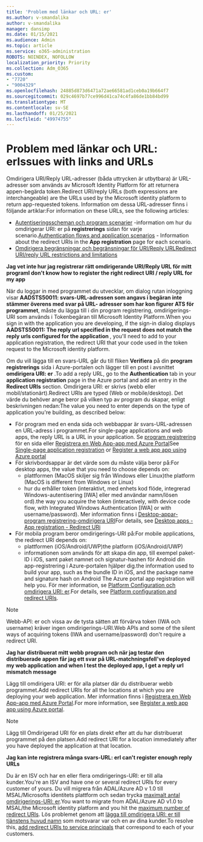 ```yaml
---
title: 'Problem med länkar och URL: er'
ms.author: v-smandalika
author: v-smandalika
manager: dansimp
ms.date: 01/15/2021
ms.audience: Admin
ms.topic: article
ms.service: o365-administration
ROBOTS: NOINDEX, NOFOLLOW
localization_priority: Priority
ms.collection: Adm_O365
ms.custom:
- "7720"
- "9004329"
ms.openlocfilehash: 24885d873d6471a72ae66581ad1ceb0a19b664f7
ms.sourcegitcommit: 029c4697b77ce996d41ca74c4fa86de1bb84bd99
ms.translationtype: MT
ms.contentlocale: sv-SE
ms.lasthandoff: 01/25/2021
ms.locfileid: "49974755"
---
```

# <a name="issues-with-links-and-urls"></a><span data-ttu-id="1070c-102">Problem med länkar och URL: er</span><span class="sxs-lookup"><span data-stu-id="1070c-102">Issues with links and URLs</span></span>

<span data-ttu-id="1070c-103">Omdirigera URI/Reply URL-adresser (båda uttrycken är utbytbara) är URL-adresser som används av Microsoft Identity Platform för att returnera appen-begärda token.</span><span class="sxs-lookup"><span data-stu-id="1070c-103">Redirect URI/reply URLs (both expressions are interchangeable) are the URLs used by the Microsoft identity platform to return app-requested tokens.</span></span> <span data-ttu-id="1070c-104">Information om dessa URL-adresser finns i följande artiklar:</span><span class="sxs-lookup"><span data-stu-id="1070c-104">For information on these URLs, see the following articles:</span></span>

- <span data-ttu-id="1070c-105">[Autentiseringsscheman och program scenarier](https://docs.microsoft.com/azure/active-directory/develop/authentication-flows-app-scenarios) -information om hur du omdirigerar URI: er på **registrerings** sidan för varje scenario.</span><span class="sxs-lookup"><span data-stu-id="1070c-105">[Authentication flows and application scenarios](https://docs.microsoft.com/azure/active-directory/develop/authentication-flows-app-scenarios) - Information about the redirect URIs in the **App registration** page for each scenario.</span></span>
- [<span data-ttu-id="1070c-106">Omdirigera begränsningar och begränsningar för URI/Reply URL</span><span class="sxs-lookup"><span data-stu-id="1070c-106">Redirect URI/reply URL restrictions and limitations</span></span>](https://docs.microsoft.com/azure/active-directory/develop/reply-url)

<span data-ttu-id="1070c-107">**Jag vet inte hur jag registrerar rätt omdirigerande URI/Reply URL för mitt program**</span><span class="sxs-lookup"><span data-stu-id="1070c-107">**I don't know how to register the right redirect URI / reply URL for my app**</span></span>

<span data-ttu-id="1070c-108">När du loggar in med programmet du utvecklar, om dialog rutan inloggning visar **AADSTS50011: svars-URL-adressen som angavs i begäran inte stämmer överens med svar på URL- <your app ID> adresser som har kon figurer ATS för programmet**, måste du lägga till i din program registrering, omdirigerings-URI som används i Tokenbegäran till Microsoft Identity Platform.</span><span class="sxs-lookup"><span data-stu-id="1070c-108">When you sign in with the application you are developing, if the sign-in dialog displays **AADSTS50011: The reply url specified in the request does not match the reply urls configured for the application <your app ID>**, you'll need to add to your application registration, the redirect URI that your code used in the token request to the Microsoft identity platform.</span></span>

<span data-ttu-id="1070c-109">Om du vill lägga till en svars-URL går du till fliken **Verifiera** på din **program registrerings** sida i Azure-portalen och lägger till en post i avsnittet **omdirigera URI: er** .</span><span class="sxs-lookup"><span data-stu-id="1070c-109">To add a reply URL, go to the **Authentication** tab in your **application registration** page in the Azure portal and add an entry in the **Redirect URIs** section.</span></span> <span data-ttu-id="1070c-110">Omdirigera URI: er skrivs (webb eller mobil/stationärt).</span><span class="sxs-lookup"><span data-stu-id="1070c-110">Redirect URIs are typed (Web or mobile/desktop).</span></span> <span data-ttu-id="1070c-111">Det värde du behöver ange beror på vilken typ av program du skapar, enligt beskrivningen nedan:</span><span class="sxs-lookup"><span data-stu-id="1070c-111">The value you need to enter depends on the type of application you're building, as described below:</span></span>

- <span data-ttu-id="1070c-112">För program med en enda sida och webbappar är svars-URL-adressen en URL-adress i programmet.</span><span class="sxs-lookup"><span data-stu-id="1070c-112">For single-page applications and web apps, the reply URL is a URL in your application.</span></span> <span data-ttu-id="1070c-113">Se [program registrering](https://docs.microsoft.com/azure/active-directory/develop/scenario-spa-app-registration#register-a-redirect-uri) för en sida eller [Registrera en Web App-app med Azure Portal](https://docs.microsoft.com/azure/active-directory/develop/scenario-web-app-sign-user-app-registration?tabs=aspnetcore#register-an-app-using-azure-portal)</span><span class="sxs-lookup"><span data-stu-id="1070c-113">See [Single-page application registration](https://docs.microsoft.com/azure/active-directory/develop/scenario-spa-app-registration#register-a-redirect-uri) or [Register a web app app using Azure portal](https://docs.microsoft.com/azure/active-directory/develop/scenario-web-app-sign-user-app-registration?tabs=aspnetcore#register-an-app-using-azure-portal)</span></span>
- <span data-ttu-id="1070c-114">För skrivbordsappar är det värde som du måste välja beror på:</span><span class="sxs-lookup"><span data-stu-id="1070c-114">For desktop apps, the value that you need to choose depends on:</span></span>
    - <span data-ttu-id="1070c-115">plattformen (MacOS skiljer sig från Windows eller Linux)</span><span class="sxs-lookup"><span data-stu-id="1070c-115">the platform (MacOS is different from Windows or Linux)</span></span>
    - <span data-ttu-id="1070c-116">hur du erhåller token (interaktivt, med enhets kod flöde, integrerad Windows-autentisering [IWA] eller med användar namn/lösen ord).</span><span class="sxs-lookup"><span data-stu-id="1070c-116">the way you acquire the token (interactively, with device code flow, with Integrated Windows Authentication [IWA] or with username/password).</span></span>
    <span data-ttu-id="1070c-117">Mer information finns i [Desktop-appar-program registrering-omdirigera URI](https://docs.microsoft.com/azure/active-directory/develop/scenario-desktop-app-registration#redirect-uris)</span><span class="sxs-lookup"><span data-stu-id="1070c-117">For details, see [Desktop apps - App registration - Redirect URi](https://docs.microsoft.com/azure/active-directory/develop/scenario-desktop-app-registration#redirect-uris)</span></span>
- <span data-ttu-id="1070c-118">För mobila program beror omdirigerings-URI på:</span><span class="sxs-lookup"><span data-stu-id="1070c-118">For mobile applications, the redirect URI depends on:</span></span>
    - <span data-ttu-id="1070c-119">plattformen (iOS/Android/UWP)</span><span class="sxs-lookup"><span data-stu-id="1070c-119">the platform (iOS/Android/UWP)</span></span>
    - <span data-ttu-id="1070c-120">informationen som används för att skapa din app, till exempel paket-ID i iOS, samt paket namnet och signatur-hashen för Android din app-registrering i Azure-portalen hjälper dig.</span><span class="sxs-lookup"><span data-stu-id="1070c-120">the information used to build your app, such as the bundle ID in iOS, and the package name and signature hash on Android The Azure portal app registration will help you.</span></span> <span data-ttu-id="1070c-121">För mer information, se [Platform Configuration och omdirigera URI: er](https://docs.microsoft.com/azure/active-directory/develop/scenario-mobile-app-registration#platform-configuration-and-redirect-uris).</span><span class="sxs-lookup"><span data-stu-id="1070c-121">For details, see [Platform configuration and redirect URIs](https://docs.microsoft.com/azure/active-directory/develop/scenario-mobile-app-registration#platform-configuration-and-redirect-uris).</span></span>

> [!NOTE]
> <span data-ttu-id="1070c-122">Webb-API: er och vissa av de tysta sätten att förvärva token (IWA och username) kräver ingen omdirigerings-URI.</span><span class="sxs-lookup"><span data-stu-id="1070c-122">Web APIs and some of the silent ways of acquiring tokens (IWA and username/password) don't require a redirect URI.</span></span>

<span data-ttu-id="1070c-123">**Jag har distribuerat mitt webb program och när jag testar den distribuerade appen får jag ett svar på URL-matchningsfel**</span><span class="sxs-lookup"><span data-stu-id="1070c-123">**I've deployed my web application and when I test the deployed app, I get a reply url mismatch message**</span></span>

<span data-ttu-id="1070c-124">Lägg till omdirigera URI: er för alla platser där du distribuerar webb programmet.</span><span class="sxs-lookup"><span data-stu-id="1070c-124">Add redirect URIs for all the locations at which you are deploying your web application.</span></span> <span data-ttu-id="1070c-125">Mer information finns i [Registrera en Web App-app med Azure Portal](https://docs.microsoft.com/azure/active-directory/develop/scenario-web-app-sign-user-app-registration).</span><span class="sxs-lookup"><span data-stu-id="1070c-125">For more information, see [Register a web app app using Azure portal](https://docs.microsoft.com/azure/active-directory/develop/scenario-web-app-sign-user-app-registration).</span></span>

> [!NOTE]
> <span data-ttu-id="1070c-126">Lägg till Omdirigerad URI för en plats direkt efter att du har distribuerat programmet på den platsen.</span><span class="sxs-lookup"><span data-stu-id="1070c-126">Add redirect URI for a location immediately after you have deployed the application at that location.</span></span>

<span data-ttu-id="1070c-127">**Jag kan inte registrera många svars-URL: er**</span><span class="sxs-lookup"><span data-stu-id="1070c-127">**I can't register enough reply URLs**</span></span>

<span data-ttu-id="1070c-128">Du är en ISV och har en eller flera omdirigerings-URI: er till alla kunder.</span><span class="sxs-lookup"><span data-stu-id="1070c-128">You're an ISV and have one or several redirect URIs for every customer of yours.</span></span> <span data-ttu-id="1070c-129">Du vill migrera från ADAL/Azure AD v 1.0 till MSAL/Microsofts identitets plattform och sedan trycka [maximalt antal omdirigerings-URI: er](https://docs.microsoft.com/azure/active-directory/develop/reply-url#maximum-number-of-redirect-uris).</span><span class="sxs-lookup"><span data-stu-id="1070c-129">You want to migrate from ADAL/Azure AD v1.0 to MSAL/the Microsoft identity platform and you hit the [maximum number of redirect URIs](https://docs.microsoft.com/azure/active-directory/develop/reply-url#maximum-number-of-redirect-uris).</span></span> <span data-ttu-id="1070c-130">Lös problemet genom att [lägga till omdirigera URI: er till tjänstens huvud namn](https://docs.microsoft.com/azure/active-directory/develop/reply-url#add-redirect-uris-to-service-principals) som motsvarar var och en av dina kunder.</span><span class="sxs-lookup"><span data-stu-id="1070c-130">To resolve this, [add redirect URIs to service principals](https://docs.microsoft.com/azure/active-directory/develop/reply-url#add-redirect-uris-to-service-principals) that correspond to each of your customers.</span></span>

